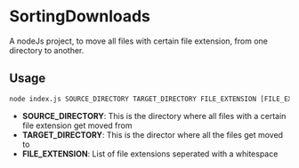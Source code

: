 # SortingDownloads

A nodeJs project, to move all files with certain file extension, from one directory to another.


## Usage

```bash
node index.js SOURCE_DIRECTORY TARGET_DIRECTORY FILE_EXTENSION [FILE_EXTENSION_1 FILE_EXTENSION_2 ...]
```
- **SOURCE_DIRECTORY**: This is the directory where all files with a certain file extension get moved from
- **TARGET_DIRECTORY**: This is the director where all the files get moved to
- **FILE_EXTENSION**: List of file extensions seperated with a whitespace
